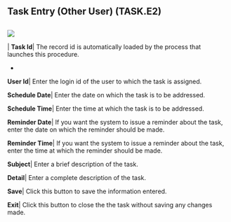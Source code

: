 ## Task Entry (Other User) (TASK.E2)
<PageHeader />

##

![](./TASK-E2-1.jpg)

| **Task Id**|  The record id is automatically loaded by the process that
launches this procedure.

-  
**User Id**|  Enter the login id of the user to which the task is assigned.

**Schedule Date**|  Enter the date on which the task is to be addressed.

**Schedule Time**|  Enter the time at which the task is to be addressed.

**Reminder Date**|  If you want the system to issue a reminder about the task,
enter the date on which the reminder should be made.

**Reminder Time**|  If you want the system to issue a reminder about the task,
enter the time at which the reminder should be made.

**Subject**|  Enter a brief description of the task.

**Detail**|  Enter a complete description of the task.

**Save**|  Click this button to save the information entered.

**Exit**|  Click this button to close the the task without saving any changes
made.


<badge text= "Version 8.10.57 " vertical="middle" />

<PageFooter />
